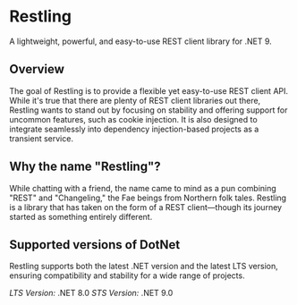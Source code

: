 # Restling 
A lightweight, powerful, and easy-to-use REST client library for .NET 9.

## Overview
The goal of Restling is to provide a flexible yet easy-to-use REST client API. While it's true that there are plenty of REST client libraries out there, Restling wants to stand out by focusing on stability and offering support for uncommon features, such as cookie injection. It is also designed to integrate seamlessly into dependency injection-based projects as a transient service.

## Why the name "Restling"?

While chatting with a friend, the name came to mind as a pun combining "REST" and "Changeling," the Fae beings from Northern folk tales. Restling is a library that has taken on the form of a REST client—though its journey started as something entirely different.

## Supported versions of DotNet

Restling supports both the latest .NET version and the latest LTS version, ensuring compatibility and stability for a wide range of projects.

*LTS Version:* .NET 8.0
*STS Version:* .NET 9.0